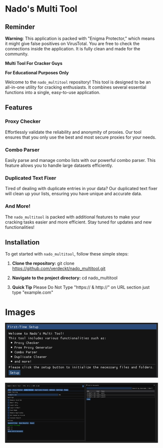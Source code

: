# Nado's Multi Tool

## Reminder 
**Warning**: This application is packed with "Enigma Protector," which means it might give false positives on VirusTotal. You are free to check the connections inside the application. It is fully clean and made for the community.

**Multi Tool For Cracker Guys**

**For Educational Purposes Only**

Welcome to the `nado_multitool` repository! This tool is designed to be an all-in-one utility for cracking enthusiasts. It combines several essential functions into a single, easy-to-use application.

## Features

### Proxy Checker
Effortlessly validate the reliability and anonymity of proxies. Our tool ensures that you only use the best and most secure proxies for your needs.

### Combo Parser
Easily parse and manage combo lists with our powerful combo parser. This feature allows you to handle large datasets efficiently.

### Duplicated Text Fixer
Tired of dealing with duplicate entries in your data? Our duplicated text fixer will clean up your lists, ensuring you have unique and accurate data.

### And More!
The `nado_multitool` is packed with additional features to make your cracking tasks easier and more efficient. Stay tuned for updates and new functionalities!

## Installation

To get started with `nado_multitool`, follow these simple steps:

1. **Clone the repository:**
git clone https://github.com/verdeckt/nado_multitool.git

2. **Navigate to the project directory:**
cd nado_multitool

3. **Quick Tip**
Please Do Not Type "https:// & http://" on URL section just type "example.com"

# Images
![Setup Screen](https://github.com/verdeckt/nado_multitool/raw/main/setup.png)

![Main Screen](https://github.com/verdeckt/nado_multitool/raw/main/main.png)
 


